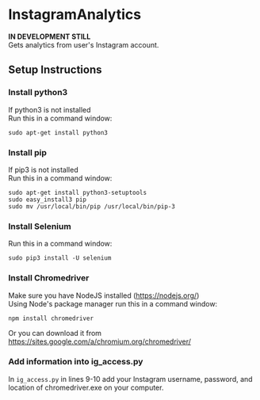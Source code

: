 # InstagramAnalytics
**IN DEVELOPMENT STILL** <br>
Gets analytics from user's Instagram account.

## Setup Instructions
### Install python3

If python3 is not installed <br>
Run this in a command window:
```
sudo apt-get install python3
```
### Install pip
If pip3 is not installed <br>
Run this in a command window:
```
sudo apt-get install python3-setuptools
sudo easy_install3 pip
sudo mv /usr/local/bin/pip /usr/local/bin/pip-3
```
### Install Selenium
Run this in a command window:
```
sudo pip3 install -U selenium
```
### Install Chromedriver
Make sure you have NodeJS installed (https://nodejs.org/)<br>
Using Node's package manager run this in a command window:
```
npm install chromedriver
```
Or you can download it from https://sites.google.com/a/chromium.org/chromedriver/

### Add information into ig_access.py
In `ig_access.py` in lines 9-10 add your Instagram username, password, and location of chromedriver.exe on your computer.
